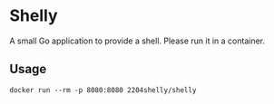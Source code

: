 
# Shelly

A small Go application to provide a shell. Please run it in a container.

## Usage

```
docker run --rm -p 8080:8080 2204shelly/shelly
```

